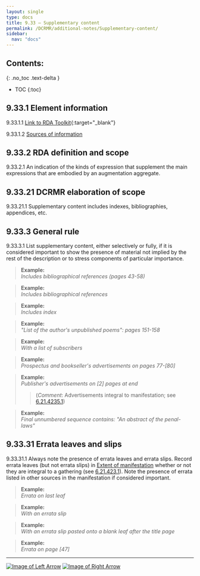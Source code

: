 ```yaml
---
layout: single
type: docs
title: 9.33 — Supplementary content
permalink: /DCRMR/additional-notes/Supplementary-content/
sidebar:
  nav: "docs"
---
```


## Contents:
{: .no_toc .text-delta }

- TOC
{:toc}

## 9.33.1 Element information

<a name="9.33.1.1">9.33.1.1</a> [Link to RDA Toolkit](https://access.rdatoolkit.org/Content?externalId=en-US_ala-9d596c05-acc2-39b5-b52a-3274c90ab41d){:target="_blank"}

<a name="9.33.1.2">9.33.1.2</a> [Sources of information](/DCRMR/additional-notes/#9011-sources-of-information)

## 9.33.2 RDA definition and scope

<a name="9.33.2.1">9.33.2.1</a> An indication of the kinds of expression that supplement the main expressions that are embodied by an augmentation aggregate.

## 9.33.21 DCRMR elaboration of scope

<a name="9.33.21.1">9.33.21.1</a> Supplementary content includes indexes, bibliographies, appendices, etc.

## 9.33.3 General rule

<a name="9.33.3.1">9.33.3.1</a>  List supplementary content, either selectively or fully, if it is considered important to show the presence of material not implied by the rest of the description or to stress components of particular importance.

>**Example:**  
><CITE>Includes bibliographical references (pages 43-58)</CITE>

>**Example:**  
><CITE>Includes bibliographical references</CITE>

>**Example:**  
><CITE>Includes index</CITE>

>**Example:**  
><CITE>"List of the author's unpublished poems": pages 151-158</CITE>

>**Example:**  
><CITE>With a list of subscribers</CITE>

>**Example:**  
><CITE>Prospectus and bookseller's advertisements on pages 77-[80]</CITE>

>**Example:**  
><CITE>Publisher's advertisements on [2] pages at end</CITE>  
>>(*Comment*: Advertisements integral to manifestation; see [6.21.4235.1](/DCRMR/phys-desc/Extent-of-manifestation/#6.21.4235.1))

>**Example:**  
><CITE>Final unnumbered sequence contains: "An abstract of the penal-laws"</CITE>

## 9.33.31 Errata leaves and slips

<a name="9.33.31.1">9.33.31.1</a> Always note the presence of errata leaves and errata slips. Record errata leaves (but not errata slips) in [Extent of manifestation](/DCRMR/phys-desc/Extent-of-manifestation/) whether or not they are integral to a gathering (see [6.21.423.1](/DCRMR/phys-desc/Extent-of-manifestation/#6.21.423.1)). Note the presence of errata listed in other sources in the manifestation if considered important.

>**Example:**  
><CITE>Errata on last leaf</CITE>

>**Example:**  
><CITE>With an errata slip</CITE>

>**Example:**  
><CITE>With an errata slip pasted onto a blank leaf after the title page</CITE>

>**Example:**  
><CITE>Errata on page [47]</CITE>

---

[![Image of Left Arrow](https://rbms-bsc.github.io/DCRMR/assets/pictures/navigation/Arrow_Left.png "9.32 — Manifestation described in")](/DCRMR/additional-notes/Manifestation-described-in/) [![Image of Right Arrow](https://rbms-bsc.github.io/DCRMR/assets/pictures/navigation/Arrow_Right.png "9.34 — Issued with")](/DCRMR/additional-notes/Issued-with/)